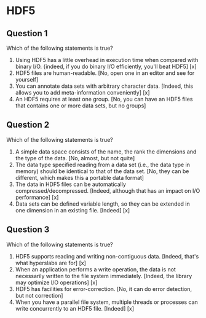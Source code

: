 # HDF5

## Question 1

Which of the following statements is true?

1. Using HDF5 has a little overhead in execution time when compared with binary I/O. {indeed, if you do binary I/O efficiently, you'll beat HDF5] [x]
1. HDF5 files are human-readable. [No, open one in an editor and see for yourself]
1. You can annotate data sets with arbitrary character data. [Indeed, this allows you to add meta-information conveniently] [x]
1. An HDF5 requires at least one group. [No, you can have an HDF5 files that contains one or more data sets, but no groups]


## Question 2

Which of the following statements is true?

1. A simple data space consists of the name, the rank the dimensions and the type of the data. [No, almost, but not quite]
1. The data type specified reading from a data set (i.e., the data type in memory) should be identical to that of the data set. [No, they can be different, which makes this a portable data format]
1. The data in HDF5 files can be automatically compressed/decompressed. [Indeed, although that has an impact on I/O performance] [x]
1. Data sets can be defined variable length, so they can be extended in one dimension in an existing file. [Indeed] [x]


## Question 3

Which of the following statements is true?

1. HDF5 supports reading and writing non-contiguous data. [Indeed, that's what hyperslabs are for] [x]
1. When an application performs a write operation, the data is not necessarily written to the file system immediately. [Indeed, the library may optimize I/O operations] [x]
1. HDF5 has facilities for error-correction. [No, it can do error detection, but not correction]
1. When you have a parallel file system, multiple threads or processes can write concurrently to an HDF5 file. [Indeed] [x]
